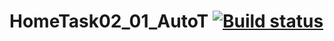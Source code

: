 # HomeTask02_01_AutoT [![Build status](https://ci.appveyor.com/api/projects/status/4amaxg7l8gi23nr5?svg=true)](https://ci.appveyor.com/project/AlexandrSyaylev/hometask02-01-autot)
